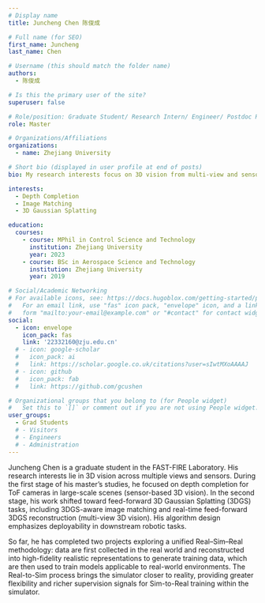 ```yaml
---
# Display name
title: Juncheng Chen 陈俊成

# Full name (for SEO)
first_name: Juncheng
last_name: Chen

# Username (this should match the folder name)
authors:
  - 陈俊成

# Is this the primary user of the site?
superuser: false

# Role/position: Graduate Student/ Research Intern/ Engineer/ Postdoc Researcher
role: Master

# Organizations/Affiliations
organizations:
  - name: Zhejiang University

# Short bio (displayed in user profile at end of posts)
bio: My research interests focus on 3D vision from multi-view and sensors.

interests:
  - Depth Completion
  - Image Matching
  - 3D Gaussian Splatting

education:
  courses:
    - course: MPhil in Control Science and Technology
      institution: Zhejiang University
      year: 2023
    - course: BSc in Aerospace Science and Technology
      institution: Zhejiang University
      year: 2019

# Social/Academic Networking
# For available icons, see: https://docs.hugoblox.com/getting-started/page-builder/#icons
#   For an email link, use "fas" icon pack, "envelope" icon, and a link in the
#   form "mailto:your-email@example.com" or "#contact" for contact widget.
social:
  - icon: envelope
    icon_pack: fas
    link: '22332160@zju.edu.cn'
  # - icon: google-scholar
  #   icon_pack: ai
  #   link: https://scholar.google.co.uk/citations?user=sIwtMXoAAAAJ
  # - icon: github
  #   icon_pack: fab
  #   link: https://github.com/gcushen

# Organizational groups that you belong to (for People widget)
#   Set this to `[]` or comment out if you are not using People widget.
user_groups:
  - Grad Students
  # - Visitors
  # - Engineers
  # - Administration
---
```


Juncheng Chen is a graduate student in the FAST-FIRE Laboratory. His research interests lie in 3D vision across multiple views and sensors. During the first stage of his master’s studies, he focused on depth completion for ToF cameras in large-scale scenes (sensor-based 3D vision). In the second stage, his work shifted toward feed-forward 3D Gaussian Splatting (3DGS) tasks, including 3DGS-aware image matching and real-time feed-forward 3DGS reconstruction (multi-view 3D vision). His algorithm design emphasizes deployability in downstream robotic tasks.

So far, he has completed two projects exploring a unified Real–Sim–Real methodology: data are first collected in the real world and reconstructed into high-fidelity realistic representations to generate training data, which are then used to train models applicable to real-world environments. The Real-to-Sim process brings the simulator closer to reality, providing greater flexibility and richer supervision signals for Sim-to-Real training within the simulator.